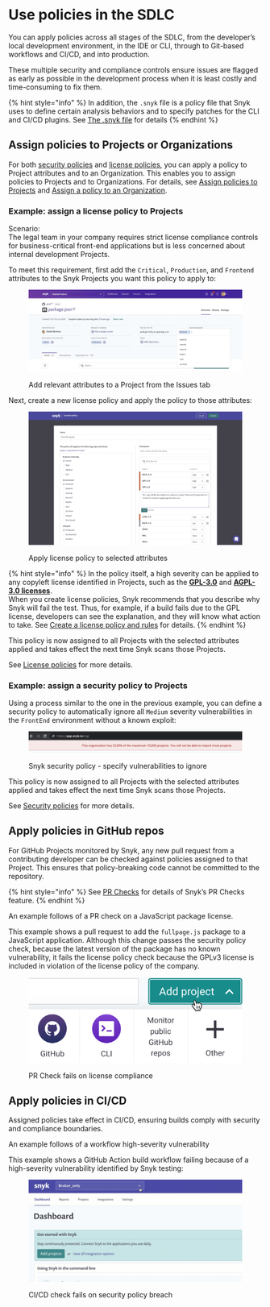# Use policies in the SDLC

You can apply policies across all stages of the SDLC, from the developer’s local development environment, in the IDE or CLI, through to Git-based workflows and CI/CD, and into production.

These multiple security and compliance controls ensure issues are flagged as early as possible in the development process when it is least costly and time-consuming to fix them.

{% hint style="info" %}
In addition, the `.snyk` file is a policy file that Snyk uses to define certain analysis behaviors and to specify patches for the CLI and CI/CD plugins. See [The .snyk file](the-.snyk-file.md) for details
{% endhint %}

## Assign policies to Projects or Organizations

For both [security policies](security-policies/) and [license policies](license-policies/), you can apply a policy to Project attributes and to an Organization. This enables you to assign policies to Projects and to Organizations. For details, see [Assign policies to Projects](apply-a-policy-to-projects.md) and [Assign a policy to an Organization](apply-a-policy-to-organizations.md).

### Example: assign a license policy to Projects

Scenario:\
The legal team in your company requires strict license compliance controls for business-critical front-end applications but is less concerned about internal development Projects.

To meet this requirement, first add the `Critical`, `Production`, and `Frontend` attributes to the Snyk Projects you want this policy to apply to:

<figure><img src="../../.gitbook/assets/image (1) (3).png" alt="Add relevant attributes to a Project from the Issues tab"><figcaption><p>Add relevant attributes to a Project from the Issues tab</p></figcaption></figure>

Next, create a new license policy and apply the policy to those attributes:

<figure><img src="../../.gitbook/assets/image (7) (1).png" alt="Apply license policy to selected attributes"><figcaption><p>Apply license policy to selected attributes</p></figcaption></figure>

{% hint style="info" %}
In the policy itself, a high severity can be applied to any copyleft license identified in Projects, such as the [**GPL-3.0**](https://snyk.io/learn/what-is-gpl-license-gplv3-explained/) and [**AGPL-3.0 licenses**](https://snyk.io/learn/agpl-license/). \
When you create license policies, Snyk recommends that you describe why Snyk will fail the test. Thus, for example, if a build fails due to the GPL license, developers can see the explanation, and they will know what action to take. See [Create a license policy and rules](license-policies/create-a-license-policy-and-rules.md) for details.
{% endhint %}

This policy is now assigned to all Projects with the selected attributes applied and takes effect the next time Snyk scans those Projects.

See [License policies](license-policies/) for more details.

### Example: assign a **security policy to Projects**

Using a process similar to the one in the previous example, you can define a security policy to automatically ignore all `Medium` severity vulnerabilities in the `FrontEnd` environment without a known exploit:

<div align="left">

<figure><img src="../../.gitbook/assets/image (95).png" alt="Snyk security policy - specify vulnerabilities to ignore"><figcaption><p>Snyk security policy - specify vulnerabilities to ignore</p></figcaption></figure>

</div>

This policy is now assigned to all Projects with the selected attributes applied and takes effect the next time Snyk scans those Projects.

See [Security policies](security-policies/) for more details.

## Apply policies in GitHub repos

For GitHub Projects monitored by Snyk, any new pull request from a contributing developer can be checked against policies assigned to that Project. This ensures that policy-breaking code cannot be committed to the repository.

{% hint style="info" %}
See [PR Checks](../../scan-application-code/run-pr-checks/) for details of Snyk’s PR Checks feature.
{% endhint %}

An example follows of a PR check on a JavaScript package license.

This example shows a pull request to add the `fullpage.js` package to a JavaScript application. Although this change passes the security policy check, because the latest version of the package has no known vulnerability, it fails the license policy check because the GPLv3 license is included in violation of the license policy of the company.

<figure><img src="../../.gitbook/assets/image (99).png" alt="PR Check fails on license compliance"><figcaption><p>PR Check fails on license compliance</p></figcaption></figure>

## Apply policies in CI/CD

Assigned policies take effect in CI/CD, ensuring builds comply with security and compliance boundaries.

An example follows of a workflow high-severity vulnerability

This example shows a GitHub Action build workflow failing because of a high-severity vulnerability identified by Snyk testing:

<figure><img src="../../.gitbook/assets/image (93).png" alt="CI/CD check fails on security policy breach"><figcaption><p>CI/CD check fails on security policy breach</p></figcaption></figure>
